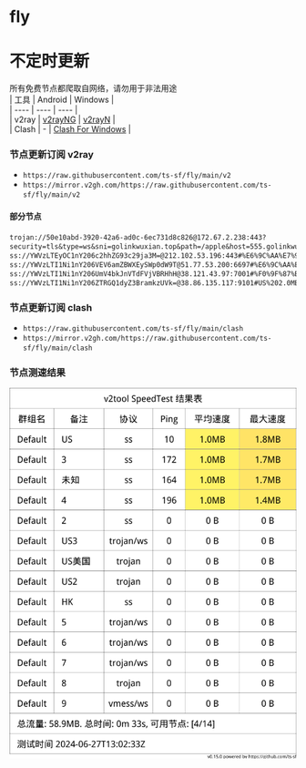 # fly
# 不定时更新
所有免费节点都爬取自网络，请勿用于非法用途  
|  工具  | Android  | Windows  |  
|  ----  | ----   | ----  |  
| v2ray  | [v2rayNG](https://github.com/2dust/v2rayNG/releases) | [v2rayN](https://github.com/2dust/v2rayN/releases) |  
| Clash  | - | [Clash For Windows](https://github.com/2dust/clashN/releases) | 
  
### 节点更新订阅  v2ray
- `https://raw.githubusercontent.com/ts-sf/fly/main/v2`  
- `https://mirror.v2gh.com/https://raw.githubusercontent.com/ts-sf/fly/main/v2`  

#### 部分节点  
``` 
trojan://50e10abd-3920-42a6-ad0c-6ec731d8c826@172.67.2.238:443?security=tls&type=ws&sni=golinkwuxian.top&path=/apple&host=555.golinkwuxian.top#%E6%9C%AA%E7%9F%A52
ss://YWVzLTEyOC1nY206c2hhZG93c29ja3M=@212.102.53.196:443#%E6%9C%AA%E7%9F%A53%2014.3MB%2Fs
ss://YWVzLTI1Ni1nY206VEV6amZBWXEySWp0dW9T@51.77.53.200:6697#%E6%9C%AA%E7%9F%A54%201.7MB%2Fs
ss://YWVzLTI1Ni1nY206UmV4bkJnVTdFVjVBRHhH@38.121.43.97:7001#%F0%9F%87%BA%F0%9F%87%B8US%E7%BE%8E%E5%9B%BD%202.0MB%2Fs
ss://YWVzLTI1Ni1nY206ZTRGQ1dyZ3BramkzUVk=@38.86.135.117:9101#US%202.0MB%2Fs
```
### 节点更新订阅  clash
- `https://raw.githubusercontent.com/ts-sf/fly/main/clash`  
- `https://mirror.v2gh.com/https://raw.githubusercontent.com/ts-sf/fly/main/clash`  

### 节点测速结果
![image](traffic.png)
